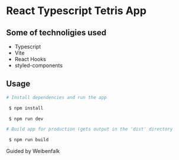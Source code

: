 # React Typescript Tetris App


## Some of technoligies used
- Typescript
- Vite
- React Hooks
- styled-components


## Usage
```bash
# Install dependencies and run the app

 $ npm install

 $ npm run dev

# Build app for production (gets output in the 'dist' directory

 $ npm run build
```

<p>Guided by Weibenfalk </p> 
